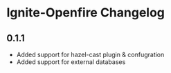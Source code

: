 # Ignite-Openfire Changelog

## 0.1.1
- Added support for hazel-cast plugin & confugration
- Added support for external databases
